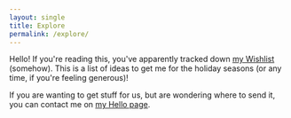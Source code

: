 ```yaml
---
layout: single
title: Explore
permalink: /explore/
---
```

Hello! If you're reading this, you've apparently tracked down [my Wishlist](https://www.amazon.com/hz/wishlist/ls/2UIVZNY7N0I8D?ref_=wl_share) (somehow). This is a list of ideas to get me for the holiday seasons (or any time, if you're feeling generous)!

If you are wanting to get stuff for us, but are wondering where to send it, you can contact me  on [my Hello page](/hello).